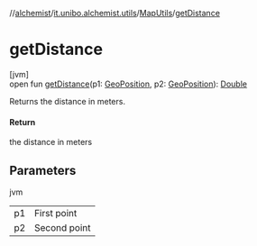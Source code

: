 //[alchemist](../../../index.md)/[it.unibo.alchemist.utils](../index.md)/[MapUtils](index.md)/[getDistance](get-distance.md)

# getDistance

[jvm]\
open fun [getDistance](get-distance.md)(p1: [GeoPosition](../../it.unibo.alchemist.model.interfaces/-geo-position/index.md), p2: [GeoPosition](../../it.unibo.alchemist.model.interfaces/-geo-position/index.md)): [Double](https://kotlinlang.org/api/latest/jvm/stdlib/kotlin/-double/index.html)

Returns the distance in meters.

#### Return

the distance in meters

## Parameters

jvm

| | |
|---|---|
| p1 | First point |
| p2 | Second point |
